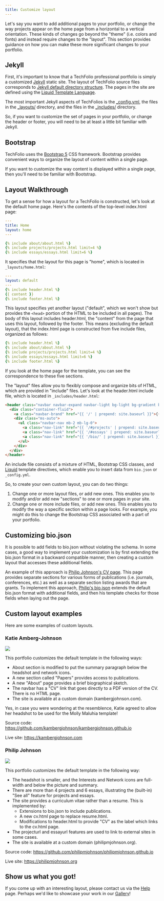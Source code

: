 ```yaml
---
title: Customize layout
---
```


Let's say you want to add additional pages to your portfolio, or change the way projects appear on the home page from a horizontal to a vertical orientation.  These kinds of changes go beyond the "theme" (i.e. colors and fonts) and instead require changes to the "layout".  This section provides guidance on how you can make these more significant changes to your portfolio.

## Jekyll

First, it's important to know that a TechFolio professional portfolio is simply a customized [Jekyll](https://jekyllrb.com/) static site.  The layout of TechFolio source files corresponds to [Jekyll default directory structure](https://jekyllrb.com/docs/structure/). The pages in the site are defined using the [Liquid Template Language](https://jekyllrb.com/docs/liquid/).

The most important Jekyll aspects of TechFolios is the [_config.yml](https://github.com/techfolios/template/blob/main/_config.yml), the files in the [_layouts/](https://github.com/techfolios/template/tree/main/_layouts) directory, and the files in the [_includes/](https://github.com/techfolios/template/tree/main/_includes) directory.

So, if you want to customize the set of pages in your portfolio, or change the header or footer, you will need to be at least a little bit familiar with Jekyll. 

## Bootstrap

TechFolio uses the [Bootstrap 5](https://getbootstrap.com/) CSS framework. Bootstrap provides convenient ways to organize the layout of content within a single page.

If you want to customize the way content is displayed within a single page, then you'll need to be familiar with Bootstrap.

## Layout Walkthrough

To get a sense for how a layout for a TechFolio is constructed, let's look at the default home page. Here's the contents of the top-level index.html page:

```yaml
---
title: Home
layout: home
---

{% include about/about.html %}
{% include projects/projects.html limit=4 %}
{% include essays/essays.html limit=6 %}
```

It specifies that the layout for this page is "home", which is located in `_layouts/home.html`:

```yaml
---
layout: default
---
{% include header.html %}
{{ content }}
{% include footer.html %}
```

This layout specifies yet another layout ("default", which we won't show but provides the `<head>` portion of the HTML to be included in all pages). The body of this layout includes header.html, the "content" from the page that uses this layout, followed by the footer.  This means (excluding the default layout), that the index.html page is constructed from five include files, organized as follows:

```yaml
{% include header.html %}
{% include about/about.html %}
{% include projects/projects.html limit=4 %}
{% include essays/essays.html limit=6 %}
{% include footer.html %}
```

If you look at the home page for the template, you can see the correspondence to these five sections.

The "layout" files allow you to flexibly compose and organize bits of HTML, which are provided in "include" files. Let's look at the header.html include file, which is located in `_includes/header.html`:

```html
<header class="navbar navbar-expand navbar-light bg-light bg-gradient border-bottom">
  <div class="container-fluid">
    <a class="navbar-brand" href="{{ '/' | prepend: site.baseurl }}">{{ site.data.bio.basics.name }}</a>
    <div class="ms-auto">
      <ul class="navbar-nav mb-2 mb-lg-0">
        <a class="nav-link" href="{{ '/#projects' | prepend: site.baseurl }}">Projects</a>
        <a class="nav-link" href="{{ '/#essays' | prepend: site.baseurl }}">Essays</a>
        <a class="nav-link" href="{{ '/bio/' | prepend: site.baseurl }}">Resume</a>
      </ul>
    </div>
  </div>
</header>
```

An include file consists of a mixture of HTML, Bootstrap CSS classes, and [Liquid](https://jekyllrb.com/docs/liquid/) template directives, which enable you to insert data from `bio.json` or `_config.yml`.

So, to create your own custom layout, you can do two things:

  1. Change one or more layout files, or add new ones. This enables you to modify and/or add new "sections" to one or more pages in your site.
  2. Change one or more include files, or add new ones. This enables you to modify the way a specific section within a page looks. For example, you might do this to change the Bootstrap CSS associated with a part of your portfolio.

## Customizing bio.json

It is possible to add fields to bio.json without violating the schema.  In some cases, a good way to implement your customization is by first extending the bio.json format in a backward compatible manner, then creating a custom layout that accesses these additional fields.

An example of this approach is [Philip Johnson's CV page](https://philipmjohnson.github.io/cv.html).  This page provides separate sections for various forms of publications (i.e. journals, conferences, etc.) as well as a separate section listing awards that are grants.  To implement this approach, [Philip's bio.json](https://github.com/philipmjohnson/philipmjohnson.github.io/blob/master/_data/bio.json) extends the default bio.json format with additional fields, and then his template checks for those fields when laying out the page.

## Custom layout examples

Here are some examples of custom layouts.

### Katie Amberg-Johnson

![](/img/gallery/kambergjohnson-com.png)

This portfolio customizes the default template in the following ways:

* About section is modified to put the summary paragraph below the headshot and network icons.
* A new section called "Papers" provides access to publications.
* A new "About" page provides a brief biographical sketch.
* The navbar has a "CV" link that goes directly to a PDF version of the CV. There is no HTML page.
* The site is available at a custom domain (kambergjohnson.com).

Yes, in case you were wondering at the resemblence, Katie agreed to allow her headshot to be used for the Molly Maluhia template!

Source code: https://github.com/kambergjohnson/kambergjohnson.github.io

Live site: https://kambergjohnson.com

### Philip Johnson

![](/img/gallery/philipmjohnson.png)

This portfolio customizes the default template in the following way:

* The headshot is smaller, and the Interests and Network icons are full-width and below the picture and summary.
* There are more than 4 projects and 6 essays, illustrating the (built-in) "See all" feature for projects and essays.
* The site provides a curriculum vitae rather than a resume. This is implemented by:
    * Extensions to bio.json to include publications.
    * A new cv.html page to replace resume.html.
    * Modifications to header.html to provide "CV" as the label which links to the cv.html page.
* The projecturl and essayurl features are used to link to external sites in some cases.
* The site is available at a custom domain (philipmjohnson.org).

Source code: https://github.com/philipmjohnson/philipmjohnson.github.io

Live site: https://philipmjohnson.org

## Show us what you got!

If you come up with an interesting layout, please contact us via the [Help](../help) page. Perhaps we'd like to showcase your work in our [Gallery](../gallery.md)!
